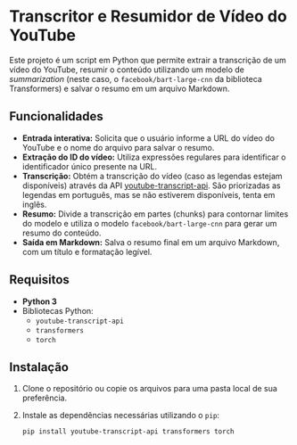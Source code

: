 # Transcritor e Resumidor de Vídeo do YouTube

Este projeto é um script em Python que permite extrair a transcrição de um vídeo do YouTube, resumir o conteúdo utilizando um modelo de *summarization* (neste caso, o `facebook/bart-large-cnn` da biblioteca Transformers) e salvar o resumo em um arquivo Markdown.

## Funcionalidades

- **Entrada interativa:** Solicita que o usuário informe a URL do vídeo do YouTube e o nome do arquivo para salvar o resumo.
- **Extração do ID do vídeo:** Utiliza expressões regulares para identificar o identificador único presente na URL.
- **Transcrição:** Obtém a transcrição do vídeo (caso as legendas estejam disponíveis) através da API [youtube-transcript-api](https://github.com/jdepoix/youtube-transcript-api). São priorizadas as legendas em português, mas se não estiverem disponíveis, tenta em inglês.
- **Resumo:** Divide a transcrição em partes (chunks) para contornar limites do modelo e utiliza o modelo `facebook/bart-large-cnn` para gerar um resumo do conteúdo.
- **Saída em Markdown:** Salva o resumo final em um arquivo Markdown, com um título e formatação legível.

## Requisitos

- **Python 3**
- Bibliotecas Python:
  - `youtube-transcript-api`
  - `transformers`
  - `torch`

## Instalação

1. Clone o repositório ou copie os arquivos para uma pasta local de sua preferência.

2. Instale as dependências necessárias utilizando o `pip`:

   ```bash
   pip install youtube-transcript-api transformers torch
